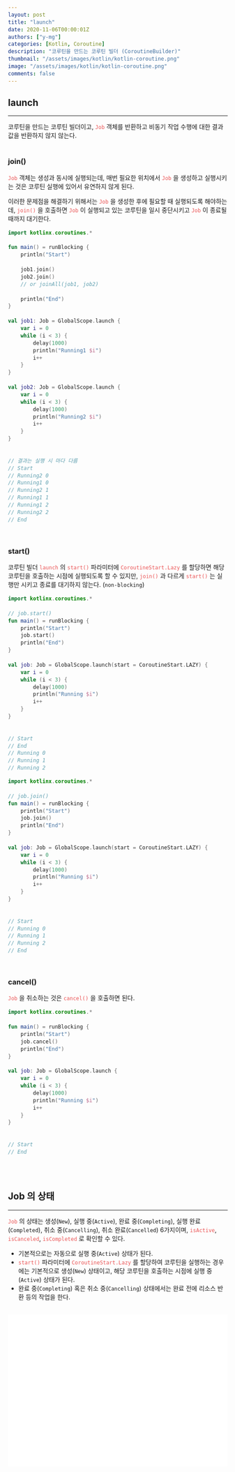 ```yaml
---
layout: post
title: "launch"
date: 2020-11-06T00:00:01Z
authors: ["y-mg"]
categories: [Kotlin, Coroutine]
description: "코루틴을 만드는 코루틴 빌더 (CoroutineBuilder)"
thumbnail: "/assets/images/kotlin/kotlin-coroutine.png"
image: "/assets/images/kotlin/kotlin-coroutine.png"
comments: false
---
```


## launch
***
코루틴을 만드는 코루틴 빌더이고, <code style="color: #eb5657;">Job</code> 객체를 반환하고 비동기 작업 수행에 대한 결과값을 반환하지 않지 않는다.
<br/>
<br/>

### join()
<code style="color: #eb5657;">Job</code> 객체는 생성과 동시에 실행되는데, 매번 필요한 위치에서 <code style="color: #eb5657;">Job</code> 을 생성하고 실행시키는 것은 코루틴 실행에 있어서 유연하지 않게 된다.
<br/>

이러한 문제점을 해결하기 위해서는 <code style="color: #eb5657;">Job</code> 을 생성한 후에 필요할 때 실행되도록 해야하는데, <code style="color: #eb5657;">join()</code> 을 호출하면 <code style="color: #eb5657;">Job</code> 이 실행되고 있는 코루틴을 일시 중단시키고 <code style="color: #eb5657;">Job</code> 이 종료될 때까지 대기한다.
<br/>

```kotlin
import kotlinx.coroutines.*

fun main() = runBlocking {
    println("Start")
    
    job1.join()
    job2.join()
    // or joinAll(job1, job2)

    println("End")
}

val job1: Job = GlobalScope.launch {
    var i = 0
    while (i < 3) {
        delay(1000)
        println("Running1 $i")
        i++
    }
}

val job2: Job = GlobalScope.launch {
    var i = 0
    while (i < 3) {
        delay(1000)
        println("Running2 $i")
        i++
    }
}


// 결과는 실행 시 마다 다름
// Start
// Running2 0
// Running1 0
// Running2 1
// Running1 1
// Running1 2
// Running2 2
// End
```
<br/>

### start()
코루틴 빌더 <code style="color: #eb5657;">launch</code> 의 <code style="color: #eb5657;">start()</code> 파라미터에 <code style="color: #eb5657;">CoroutineStart.Lazy</code> 를 할당하면 해당 코루틴을 호출하는 시점에 실행되도록 할 수 있지만, <code style="color: #eb5657;">join()</code> 과 다르게 <code style="color: #eb5657;">start()</code> 는 실행만 시키고 종료를 대기하지 않는다. (`non-blocking`)
<br/>

```kotlin
import kotlinx.coroutines.*

// job.start()
fun main() = runBlocking {
    println("Start")
    job.start()
    println("End")
}

val job: Job = GlobalScope.launch(start = CoroutineStart.LAZY) {
    var i = 0
    while (i < 3) {
        delay(1000)
        println("Running $i")
        i++
    }
}


// Start
// End
// Running 0
// Running 1
// Running 2
```

```kotlin
import kotlinx.coroutines.*

// job.join()
fun main() = runBlocking {
    println("Start")
    job.join()
    println("End")
}

val job: Job = GlobalScope.launch(start = CoroutineStart.LAZY) {
    var i = 0
    while (i < 3) {
        delay(1000)
        println("Running $i")
        i++
    }
}


// Start
// Running 0
// Running 1
// Running 2
// End
```
<br/>

### cancel()
<code style="color: #eb5657;">Job</code> 을 취소하는 것은 <code style="color: #eb5657;">cancel()</code> 을 호출하면 된다.
<br/>

```kotlin
import kotlinx.coroutines.*

fun main() = runBlocking {
    println("Start")
    job.cancel()
    println("End")
}

val job: Job = GlobalScope.launch {
    var i = 0
    while (i < 3) {
        delay(1000)
        println("Running $i")
        i++
    }
}


// Start
// End
```
<br/>
<br/>



## Job 의 상태
***
<code style="color: #eb5657;">Job</code> 의 상태는 생성(`New`), 실행 중(`Active`), 완료 중(`Completing`), 실행 완료(`Completed`), 취소 중(`Cancelling`), 취소 완료(`Cancelled`) 6가지이며, <code style="color: #eb5657;">isActive</code>, <code style="color: #eb5657;">isCanceled</code>, <code style="color: #eb5657;">isCompleted</code> 로 확인할 수 있다.
- 기본적으로는 자동으로 실행 중(`Active`) 상태가 된다.
- <code style="color: #eb5657;">start()</code> 파라미터에 <code style="color: #eb5657;">CoroutineStart.Lazy</code> 를 할당하여 코루틴을 실행하는 경우에는 기본적으로 생성(`New`) 상태이고, 해당 코루틴을 호출하는 시점에 실행 중(`Active`) 상태가 된다.
- 완료 중(`Completing`) 혹은 취소 중(`Cancelling`) 상태에서는 완료 전에 리소스 반환 등의 작업을 한다.
<br/>

<div style="
background-color: #ffffff;
background-image: url(/assets/images/kotlin/coroutine/job_state-table.png);
background-size: contain;
background-repeat: no-repeat;
background-position: center center;
">
<img src="/assets/images/kotlin/coroutine/job_state-table.png" style="visibility: hidden;" />
</div>

<div style="
background-color: #ffffff;
background-image: url(/assets/images/kotlin/coroutine/job_state-flow.png);
background-size: contain;
background-repeat: no-repeat;
background-position: center center;
">
<img src="/assets/images/kotlin/coroutine/job_state-flow.png" style="visibility: hidden;" />
</div>